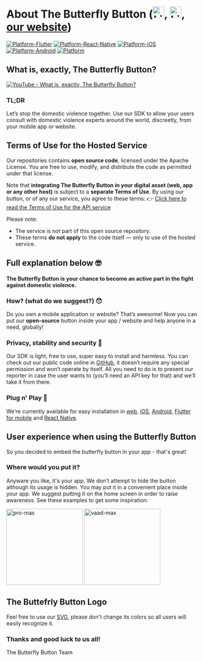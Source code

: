 # About The Butterfly Button ([<img src="https://butterfly-button.web.app/img/facebook.png" alt="LinkedIn" width="30"/>](https://www.facebook.com/thebutterflybutton), [<img src="https://butterfly-button.web.app/img/linkedin.png" alt="LinkedIn" width="30"/>](https://www.linkedin.com/company/butterfly-button), [our website](https://butterfly-button.com))

[![Platform-Flutter](https://img.shields.io/badge/Platform-Flutter-blue.svg)](https://github.com/TheButterflySDK/Flutter)
[![Platform-React-Native](https://img.shields.io/badge/Platform-ReactNative-blue.svg)](https://github.com/TheButterflySDK/React-Native)
[![Platform-iOS](https://img.shields.io/badge/Platform-iOS-lightgray.svg)](https://github.com/TheButterflySDK/iOS)
[![Platform-Android](https://img.shields.io/badge/Platform-Android-green.svg)](https://github.com/TheButterflySDK/Android)
[![Platform](https://img.shields.io/badge/Platform-Web-white.svg)](https://github.com/TheButterflySDK/Web)

## What is, exactly, The Butterfly Button?

[![YouTube - What is, exactly, The Butterfly Button?](https://img.youtube.com/vi/IZKzbkUj3DI/0.jpg)](https://www.youtube.com/watch?v=uyKVbDYggUY)

### TL;DR
Let’s stop the domestic violence together. Use our SDK to allow your users consult with domestic violence experts around the world, discreetly, from your mobile app or website.

## Terms of Use for the Hosted Service

Our repositories contains **open source code**, licensed under the Apache License.
You are free to use, modify, and distribute the code as permitted under that license.

Note that **integrating The Butterfly Button in your digital asset (web, app or any other host)** is subject to a **separate Terms of Use**.
By using our button, or of any our service, you agree to these terms:
👉 [Click here to read the Terms of Use for the API service](https://www.butterfly-button.com/en/cavo-software-developer-kit-license-agreement/)

Please note:
- The service is not part of this open source repository.
- These terms **do not apply** to the code itself — only to use of the hosted service.

## Full explanation below 🤓

#### The Butterfly Button is your chance to become an active part in the fight against domestic violence.

### How? (what do we suggest?) 😯
Do you own a mobile application or website? That’s awesome! Now you can put our **open-source** button inside your app / website and help anyone in a need, globally!

### Privacy, stability and security 🤝
Our SDK is light, free to use, super easy to install and harmless. You can check out our public code online in [GitHub](https://github.com/TheButterflySDK?tab=repositories), it doesn’t require any special permission and won’t operate by itself. All you need to do is to present our reporter in case the user wants to (you’ll need an API key for that) and we’ll take it from there.

### Plug n' Play 🔌
We’re currently available for easy installation in [web](https://github.com/TheButterflySDK/Web), [iOS](https://github.com/TheButterflySDK/iOS), [Android](https://github.com/TheButterflySDK/Android), [Flutter for mobile](https://github.com/TheButterflySDK/Flutter) and [React Native](https://github.com/TheButterflySDK/React-Native).


## User experience when using the Butterfly Button
So you decided to embed the butterfly button in your app - that's great!

### Where would you put it?
Anyware you like, it's your app. We don't attempt to hide the button although its usage is hidden. You may put it in a convenient place inside your app. We suggest putting it on the home screen in order to raise awareness.
See these examples to get some inspiration:


<img src="https://user-images.githubusercontent.com/100164625/203774493-afe13433-7839-47aa-bc80-a1cef0c32f6d.jpeg" alt="pro-mas" style="width:200px;"/> <img src="https://user-images.githubusercontent.com/100164625/203774502-d0cee942-24f5-4d39-973a-cb6c392ec99e.jpeg" alt="vaad-max" style="width:200px;"/>

## The Buttefrly Button Logo
Feel free to use our [SVG](https://butterfly-button.web.app/img/bf-logo.svg), please don't change its colors so all users will easily recognize it.

### Thanks and good luck to us all!

The Butterfly Button Team
